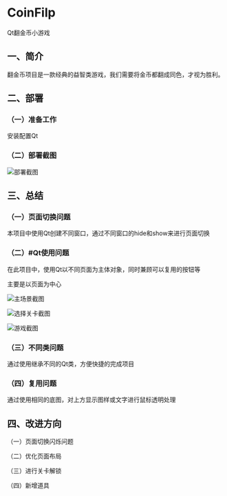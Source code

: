 # CoinFilp

Qt翻金币小游戏

## 一、简介

翻金币项目是一款经典的益智类游戏，我们需要将金币都翻成同色，才视为胜利。

## 二、部署

### （一）准备工作

安装配置Qt

### （二）部署截图

![部署截图](https://github.com/imrewang/CoinFlip/blob/main/screenshot/%E9%83%A8%E7%BD%B2%E6%88%AA%E5%9B%BE.png?raw=true)

## 三、总结

### （一）页面切换问题

本项目中使用Qt创建不同窗口，通过不同窗口的hide和show来进行页面切换

### （二）#Qt使用问题

在此项目中，使用Qt以不同页面为主体对象，同时兼顾可以复用的按钮等

主要是以页面为中心

![主场景截图](https://github.com/imrewang/CoinFlip/blob/main/screenshot/%E4%B8%BB%E5%9C%BA%E6%99%AF%E6%88%AA%E5%9B%BE.png?raw=true)

![选择关卡截图](https://github.com/imrewang/CoinFlip/blob/main/screenshot/%E9%80%89%E6%8B%A9%E5%85%B3%E5%8D%A1%E6%88%AA%E5%9B%BE.png?raw=true)

![游戏截图](https://github.com/imrewang/CoinFlip/blob/main/screenshot/%E6%B8%B8%E6%88%8F%E6%88%AA%E5%9B%BE.png?raw=true)

### （三）不同类问题

通过使用继承不同的Qt类，方便快捷的完成项目

### （四）复用问题

通过使用相同的底图，对上方显示图样或文字进行鼠标透明处理

## 四、改进方向

（一）页面切换闪烁问题

（二）优化页面布局

（三）进行关卡解锁

（四）新增道具


